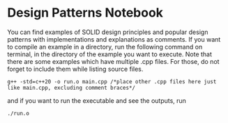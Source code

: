 # Design Patterns Notebook

You can find examples of SOLID design principles and popular design patterns with implementations and explanations as comments. If you want to compile an example in a directory, run the following command on terminal, in the directory of the example you want to execute. Note that there are some examples which have multiple .cpp files. For those, do not forget to include them while listing source files.

```
g++ -std=c++20 -o run.o main.cpp /*place other .cpp files here just like main.cpp, excluding comment braces*/
```

and if you want to run the executable and see the outputs, run

```
./run.o
```
